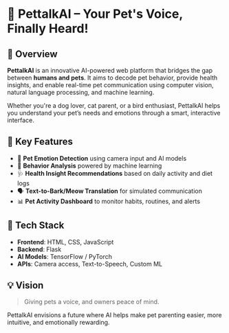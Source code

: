 # 🐾 PettalkAI – Your Pet's Voice, Finally Heard!

## 🚀 Overview
**PettalkAI** is an innovative AI-powered web platform that bridges the gap between **humans and pets**. It aims to decode pet behavior, provide health insights, and enable real-time pet communication using computer vision, natural language processing, and machine learning.

Whether you're a dog lover, cat parent, or a bird enthusiast, PettalkAI helps you understand your pet’s needs and emotions through a smart, interactive interface.

## 🌟 Key Features
- 🐶 **Pet Emotion Detection** using camera input and AI models
- 🧠 **Behavior Analysis** powered by machine learning
- 🩺 **Health Insight Recommendations** based on daily activity and diet logs
- 🗣️ **Text-to-Bark/Meow Translation** for simulated communication
- 📊 **Pet Activity Dashboard** to monitor habits, routines, and alerts


## 🔧 Tech Stack
- **Frontend**: HTML, CSS, JavaScript
- **Backend**: Flask 
- **AI Models**: TensorFlow / PyTorch
- **APIs**: Camera access, Text-to-Speech, Custom ML

## 💡 Vision
> Giving pets a voice, and owners peace of mind.

PettalkAI envisions a future where AI helps make pet parenting easier, more intuitive, and emotionally rewarding.




